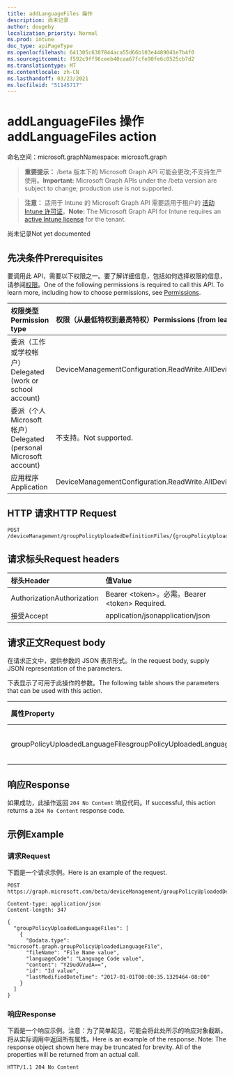 ```yaml
---
title: addLanguageFiles 操作
description: 尚未记录
author: dougeby
localization_priority: Normal
ms.prod: intune
doc_type: apiPageType
ms.openlocfilehash: 641305c6307844aca55d66b103e4489041e7b4f0
ms.sourcegitcommit: f592c9ff96ceeb40caa67fcfe90fe6c8525cb7d2
ms.translationtype: MT
ms.contentlocale: zh-CN
ms.lasthandoff: 03/23/2021
ms.locfileid: "51145717"
---
```

# <a name="addlanguagefiles-action"></a><span data-ttu-id="8d537-103">addLanguageFiles 操作</span><span class="sxs-lookup"><span data-stu-id="8d537-103">addLanguageFiles action</span></span>

<span data-ttu-id="8d537-104">命名空间：microsoft.graph</span><span class="sxs-lookup"><span data-stu-id="8d537-104">Namespace: microsoft.graph</span></span>

> <span data-ttu-id="8d537-105">**重要提示：** /beta 版本下的 Microsoft Graph API 可能会更改;不支持生产使用。</span><span class="sxs-lookup"><span data-stu-id="8d537-105">**Important:** Microsoft Graph APIs under the /beta version are subject to change; production use is not supported.</span></span>

> <span data-ttu-id="8d537-106">**注意：** 适用于 Intune 的 Microsoft Graph API 需要适用于租户的 [活动 Intune 许可证](https://go.microsoft.com/fwlink/?linkid=839381)。</span><span class="sxs-lookup"><span data-stu-id="8d537-106">**Note:** The Microsoft Graph API for Intune requires an [active Intune license](https://go.microsoft.com/fwlink/?linkid=839381) for the tenant.</span></span>

<span data-ttu-id="8d537-107">尚未记录</span><span class="sxs-lookup"><span data-stu-id="8d537-107">Not yet documented</span></span>

## <a name="prerequisites"></a><span data-ttu-id="8d537-108">先决条件</span><span class="sxs-lookup"><span data-stu-id="8d537-108">Prerequisites</span></span>
<span data-ttu-id="8d537-p101">要调用此 API，需要以下权限之一。要了解详细信息，包括如何选择权限的信息，请参阅[权限](/graph/permissions-reference)。</span><span class="sxs-lookup"><span data-stu-id="8d537-p101">One of the following permissions is required to call this API. To learn more, including how to choose permissions, see [Permissions](/graph/permissions-reference).</span></span>

|<span data-ttu-id="8d537-111">权限类型</span><span class="sxs-lookup"><span data-stu-id="8d537-111">Permission type</span></span>|<span data-ttu-id="8d537-112">权限（从最低特权到最高特权）</span><span class="sxs-lookup"><span data-stu-id="8d537-112">Permissions (from least to most privileged)</span></span>|
|:---|:---|
|<span data-ttu-id="8d537-113">委派（工作或学校帐户）</span><span class="sxs-lookup"><span data-stu-id="8d537-113">Delegated (work or school account)</span></span>|<span data-ttu-id="8d537-114">DeviceManagementConfiguration.ReadWrite.All</span><span class="sxs-lookup"><span data-stu-id="8d537-114">DeviceManagementConfiguration.ReadWrite.All</span></span>|
|<span data-ttu-id="8d537-115">委派（个人 Microsoft 帐户）</span><span class="sxs-lookup"><span data-stu-id="8d537-115">Delegated (personal Microsoft account)</span></span>|<span data-ttu-id="8d537-116">不支持。</span><span class="sxs-lookup"><span data-stu-id="8d537-116">Not supported.</span></span>|
|<span data-ttu-id="8d537-117">应用程序</span><span class="sxs-lookup"><span data-stu-id="8d537-117">Application</span></span>|<span data-ttu-id="8d537-118">DeviceManagementConfiguration.ReadWrite.All</span><span class="sxs-lookup"><span data-stu-id="8d537-118">DeviceManagementConfiguration.ReadWrite.All</span></span>|

## <a name="http-request"></a><span data-ttu-id="8d537-119">HTTP 请求</span><span class="sxs-lookup"><span data-stu-id="8d537-119">HTTP Request</span></span>
<!-- {
  "blockType": "ignored"
}
-->
``` http
POST /deviceManagement/groupPolicyUploadedDefinitionFiles/{groupPolicyUploadedDefinitionFileId}/addLanguageFiles
```

## <a name="request-headers"></a><span data-ttu-id="8d537-120">请求标头</span><span class="sxs-lookup"><span data-stu-id="8d537-120">Request headers</span></span>
|<span data-ttu-id="8d537-121">标头</span><span class="sxs-lookup"><span data-stu-id="8d537-121">Header</span></span>|<span data-ttu-id="8d537-122">值</span><span class="sxs-lookup"><span data-stu-id="8d537-122">Value</span></span>|
|:---|:---|
|<span data-ttu-id="8d537-123">Authorization</span><span class="sxs-lookup"><span data-stu-id="8d537-123">Authorization</span></span>|<span data-ttu-id="8d537-124">Bearer &lt;token&gt;。必需。</span><span class="sxs-lookup"><span data-stu-id="8d537-124">Bearer &lt;token&gt; Required.</span></span>|
|<span data-ttu-id="8d537-125">接受</span><span class="sxs-lookup"><span data-stu-id="8d537-125">Accept</span></span>|<span data-ttu-id="8d537-126">application/json</span><span class="sxs-lookup"><span data-stu-id="8d537-126">application/json</span></span>|

## <a name="request-body"></a><span data-ttu-id="8d537-127">请求正文</span><span class="sxs-lookup"><span data-stu-id="8d537-127">Request body</span></span>
<span data-ttu-id="8d537-128">在请求正文中，提供参数的 JSON 表示形式。</span><span class="sxs-lookup"><span data-stu-id="8d537-128">In the request body, supply JSON representation of the parameters.</span></span>

<span data-ttu-id="8d537-129">下表显示了可用于此操作的参数。</span><span class="sxs-lookup"><span data-stu-id="8d537-129">The following table shows the parameters that can be used with this action.</span></span>

|<span data-ttu-id="8d537-130">属性</span><span class="sxs-lookup"><span data-stu-id="8d537-130">Property</span></span>|<span data-ttu-id="8d537-131">类型</span><span class="sxs-lookup"><span data-stu-id="8d537-131">Type</span></span>|<span data-ttu-id="8d537-132">说明</span><span class="sxs-lookup"><span data-stu-id="8d537-132">Description</span></span>|
|:---|:---|:---|
|<span data-ttu-id="8d537-133">groupPolicyUploadedLanguageFiles</span><span class="sxs-lookup"><span data-stu-id="8d537-133">groupPolicyUploadedLanguageFiles</span></span>|<span data-ttu-id="8d537-134">[groupPolicyUploadedLanguageFile](../resources/intune-grouppolicy-grouppolicyuploadedlanguagefile.md) 集合</span><span class="sxs-lookup"><span data-stu-id="8d537-134">[groupPolicyUploadedLanguageFile](../resources/intune-grouppolicy-grouppolicyuploadedlanguagefile.md) collection</span></span>|<span data-ttu-id="8d537-135">尚未记录</span><span class="sxs-lookup"><span data-stu-id="8d537-135">Not yet documented</span></span>|



## <a name="response"></a><span data-ttu-id="8d537-136">响应</span><span class="sxs-lookup"><span data-stu-id="8d537-136">Response</span></span>
<span data-ttu-id="8d537-137">如果成功，此操作返回 `204 No Content` 响应代码。</span><span class="sxs-lookup"><span data-stu-id="8d537-137">If successful, this action returns a `204 No Content` response code.</span></span>

## <a name="example"></a><span data-ttu-id="8d537-138">示例</span><span class="sxs-lookup"><span data-stu-id="8d537-138">Example</span></span>

### <a name="request"></a><span data-ttu-id="8d537-139">请求</span><span class="sxs-lookup"><span data-stu-id="8d537-139">Request</span></span>
<span data-ttu-id="8d537-140">下面是一个请求示例。</span><span class="sxs-lookup"><span data-stu-id="8d537-140">Here is an example of the request.</span></span>
``` http
POST https://graph.microsoft.com/beta/deviceManagement/groupPolicyUploadedDefinitionFiles/{groupPolicyUploadedDefinitionFileId}/addLanguageFiles

Content-type: application/json
Content-length: 347

{
  "groupPolicyUploadedLanguageFiles": [
    {
      "@odata.type": "microsoft.graph.groupPolicyUploadedLanguageFile",
      "fileName": "File Name value",
      "languageCode": "Language Code value",
      "content": "Y29udGVudA==",
      "id": "Id value",
      "lastModifiedDateTime": "2017-01-01T00:00:35.1329464-08:00"
    }
  ]
}
```

### <a name="response"></a><span data-ttu-id="8d537-141">响应</span><span class="sxs-lookup"><span data-stu-id="8d537-141">Response</span></span>
<span data-ttu-id="8d537-p102">下面是一个响应示例。注意：为了简单起见，可能会将此处所示的响应对象截断。将从实际调用中返回所有属性。</span><span class="sxs-lookup"><span data-stu-id="8d537-p102">Here is an example of the response. Note: The response object shown here may be truncated for brevity. All of the properties will be returned from an actual call.</span></span>
``` http
HTTP/1.1 204 No Content
```




